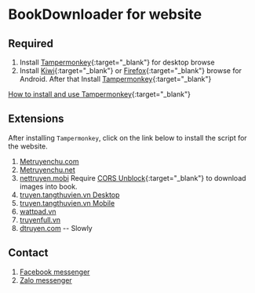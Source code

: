 # BookDownloader for website

## Required

1. Install [Tampermonkey](https://www.tampermonkey.net/){:target="\_blank"} for desktop browse
2. Install [Kiwi](https://play.google.com/store/apps/details?id=com.kiwibrowser.browser&hl=vi&gl=US){:target="\_blank"} or [Firefox](https://play.google.com/store/apps/details?id=org.mozilla.firefox&hl=vi&gl=US){:target="\_blank"} browse for Android. After that Install [Tampermonkey](https://chrome.google.com/webstore/detail/tampermonkey/dhdgffkkebhmkfjojejmpbldmpobfkfo){:target="\_blank"}

[How to install and use Tampermonkey](https://www.youtube.com/watch?v=8tyjJD65zws&ab_channel=Tampermonkey){:target="\_blank"}

## Extensions

After installing `Tampermonkey`, click on the link below to install the script for the website.

1. [Metruyenchu.com](https://longcuxit.github.io/book-downloader/build/static/exts/metruyenchu.com.user.js)
2. [Metruyenchu.net](https://longcuxit.github.io/book-downloader/build/static/exts/metruyenchu.net.user.js)
3. [nettruyen.mobi](https://longcuxit.github.io/book-downloader/build/static/exts/nettruyen.mobi.user.js) Require [CORS Unblock](https://chrome.google.com/webstore/detail/cors-unblock/lfhmikememgdcahcdlaciloancbhjino){:target="\_blank"} to download images into book.
4. [truyen.tangthuvien.vn Desktop](https://longcuxit.github.io/book-downloader/build/static/exts/truyen.tangthuvien.vn.user.js)
5. [truyen.tangthuvien.vn Mobile](https://longcuxit.github.io/book-downloader/build/static/exts/m.truyen.tangthuvien.vn.user.js)
6. [wattpad.vn](https://longcuxit.github.io/book-downloader/build/static/exts/wattpad.vn.user.js)
7. [truyenfull.vn](https://longcuxit.github.io/book-downloader/build/static/exts/truyenfull.vn.user.js)
8. [dtruyen.com](https://longcuxit.github.io/book-downloader/build/static/exts/dtruyen.com.user.js) -- Slowly

## Contact

1. [Facebook messenger](http://m.me/longcuxit)
2. [Zalo messenger](http://zalo.me/0986518558)
